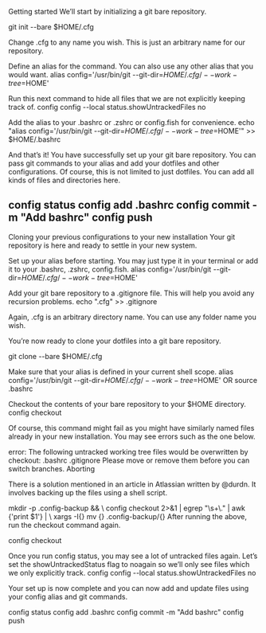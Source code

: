 Getting started
We’ll start by initializing a git bare repository.

git init --bare $HOME/.cfg

Change .cfg to any name you wish. This is just an arbitrary name for our repository.

Define an alias for the command. You can also use any other alias that you would want.
alias config='/usr/bin/git --git-dir=$HOME/.cfg/ --work-tree=$HOME'

Run this next command to hide all files that we are not explicitly keeping track of.
config config --local status.showUntrackedFiles no

Add the alias to your .bashrc or .zshrc or config.fish for convenience.
echo "alias config='/usr/bin/git --git-dir=$HOME/.cfg/ --work-tree=$HOME'" >> $HOME/.bashrc

And that’s it! You have successfully set up your git bare repository. You can pass git commands to your alias and add your dotfiles and other configurations. Of course, this is not limited to just dotfiles. You can add all kinds of files and directories here.

config status
config add .bashrc
config commit -m "Add bashrc"
config push
------------------------------------------------------------------------------------------------------------------------------------------------

Cloning your previous configurations to your new installation
Your git repository is here and ready to settle in your new system.

Set up your alias before starting. You may just type it in your terminal or add it to your .bashrc, .zshrc, config.fish.
alias config='/usr/bin/git --git-dir=$HOME/.cfg/ --work-tree=$HOME'

Add your git bare repository to a .gitignore file. This will help you avoid any recursion problems.
echo ".cfg" >> .gitignore

Again, .cfg is an arbitrary directory name. You can use any folder name you wish.

You’re now ready to clone your dotfiles into a git bare repository.

git clone --bare <git-repo-url> $HOME/.cfg

Make sure that your alias is defined in your current shell scope.
alias config='/usr/bin/git --git-dir=$HOME/.cfg/ --work-tree=$HOME'
OR
source .bashrc

Checkout the contents of your bare repository to your $HOME directory.
config checkout

Of course, this command might fail as you might have similarly named files already in your new installation. You may see errors such as the one below.

error: The following untracked working tree files would be overwritten by checkout:
    .bashrc
    .gitignore
Please move or remove them before you can switch branches.
Aborting

There is a solution mentioned in an article in Atlassian written by @durdn. It involves backing up the files using a shell script.

mkdir -p .config-backup && \\
config checkout 2>&1 | egrep "\\s+\\." | awk {'print $1'} | \\
xargs -I{} mv {} .config-backup/{}
After running the above, run the checkout command again.

config checkout

Once you run config status, you may see a lot of untracked files again. Let’s set the showUntrackedStatus flag to noagain so we’ll only see files which we only explicitly track.
config config --local status.showUntrackedFiles no

Your set up is now complete and you can now add and update files using your config alias and git commands.

config status
config add .bashrc
config commit -m "Add bashrc"
config push
